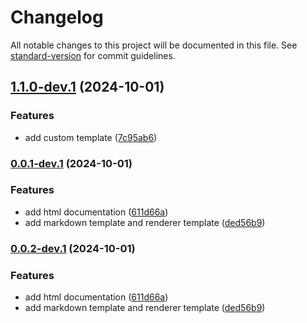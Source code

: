 # Changelog

All notable changes to this project will be documented in this file. See [standard-version](https://github.com/conventional-changelog/standard-version) for commit guidelines.

## [1.1.0-dev.1](https://github.com/lovelyoyrmia/protodoc/compare/v0.0.1-dev.1...v1.1.0-dev.1) (2024-10-01)


### Features

* add custom template ([7c95ab6](https://github.com/lovelyoyrmia/protodoc/commit/7c95ab6eb98fbb6930b78aca62079dd55e633358))

### [0.0.1-dev.1](https://github.com/lovelyoyrmia/protodoc/compare/v0.0.1...v0.0.1-dev.1) (2024-10-01)


### Features

* add html documentation ([611d66a](https://github.com/lovelyoyrmia/protodoc/commit/611d66adb354d143d42d7618f87b1a54a6e75953))
* add markdown template and renderer template ([ded56b9](https://github.com/lovelyoyrmia/protodoc/commit/ded56b9f1a2c8fdaafeb6c05d936e1e76f417f72))

### [0.0.2-dev.1](https://github.com/lovelyoyrmia/protodoc/compare/v0.0.1...v0.0.2-dev.1) (2024-10-01)


### Features

* add html documentation ([611d66a](https://github.com/lovelyoyrmia/protodoc/commit/611d66adb354d143d42d7618f87b1a54a6e75953))
* add markdown template and renderer template ([ded56b9](https://github.com/lovelyoyrmia/protodoc/commit/ded56b9f1a2c8fdaafeb6c05d936e1e76f417f72))

